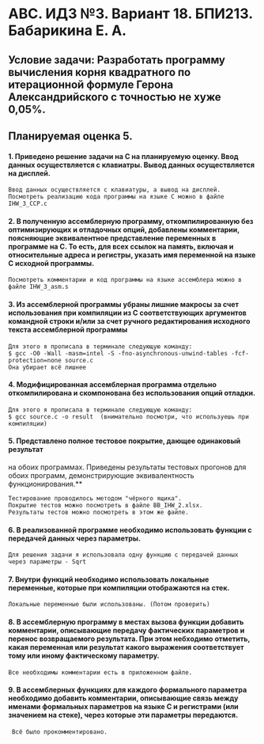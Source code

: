 # АВС. ИДЗ №3. Вариант 18. БПИ213. Бабарикина Е. А.
## Условие задачи:  Разработать программу вычисления корня квадратного по итерационной формуле Герона Александрийского с точностью не хуже 0,05%.
## Планируемая оценка 5.

#### 1. Приведено решение задачи на C на планируемую оценку. Ввод данных осуществляется с клавиатры. Вывод данных осуществляется на дисплей.

    Ввод данных осуществляется с клавиатуры, а вывод на дисплей. 
    Посмотреть реализацию кода программы на языке C можно в файле IHW_3_CCP.c 
  
  
#### 2. В полученную ассемблерную программу, откомпилированную без оптимизирующих и отладочных опций, добавлены комментарии, поясняющие эквивалентное представление переменных в программе на C. То есть, для всех ссылок на память, включая и относительные адреса и регистры, указать имя переменной на языке C исходной программы.

    Посмотреть комментарии и код программы на языке ассемблера можно в файле IHW_3_asm.s
   
   
#### 3. Из ассемблерной программы убраны лишние макросы за счет использования при компиляции из C соответствующих аргументов командной строки и/или за счет ручного редактирования исходного текста ассемблерной программы

    Для этого я прописала в терминале следующую команду:
    $ gcc -O0 -Wall -masm=intel -S -fno-asynchronous-unwind-tables -fcf-protection=none source.c
    Она убирает всё лишнее
   
   
#### 4. Модифицированная ассемблерная программа отдельно откомпилирована и скомпонована без использования опций отладки.

    Для этого я прописала в терминале следующую команду:
    $ gcc source.c -o result  (внимательно посмотри, что используешь при компиляции)


#### 5. Представлено полное тестовое покрытие, дающее одинаковый результат
на обоих программах. Приведены результаты тестовых прогонов для обоих программ, демонстрирующие эквивалентность функционирования.**

    Тестирование проводилось методом "чёрного ящика". 
    Покрытие тестов можно посмотреть в файле BB_IHW_2.xlsx.
    Результаты тестов можно посмотреть в этом же файле.
    
    
#### 6. В реализованной программе необходимо использовать функции с передачей данных через параметры.
    
    Для решения задачи я использовала одну функцию с передачей данных через параметры - Sqrt
    
    
#### 7. Внутри функций необходимо использовать локальные переменные, которые при компиляции отображаются на стек.

    Локальные переменные были использованы. (Потом проверить)
  
  
#### 8. В ассемблерную программу в местах вызова функции добавить комментарии, описывающие передачу фактических параметров и перенос возвращаемого результата. При этом небходимо отметить, какая переменная или результат какого выражения соответствует тому или иному фактическому параметру.

    Все необходимы комментарии есть в приложенном файле.
    
    
 #### 9.  В ассемблерных функциях для каждого формального параметра необходимо добавить комментарии, описывающие связь между именами формальных параметров на языке C и регистрами (или значением на стеке), через которые эти параметры передаются.

     Всё было прокомментировано.

